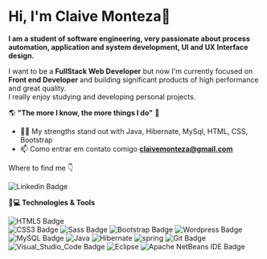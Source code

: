 # Hi, I'm Claive Monteza👋

**I am a student of software engineering, very passionate about process automation, application and system development, UI and UX Interface design.**

I want to be a **FullStack Web Developer** but now I'm currently focused on **Front end Developer** and building significant products of high performance and great quality.<br/> 
I really enjoy studying and developing personal projects. 

   🌎 **"The more I know, the more things I do"** 🧠

- 👨‍💻 My strengths stand out with Java, Hibernate, MySql, HTML, CSS, Bootstrap
- 📫 Como entrar em contato comigo **[claivemonteza@gmail.com](mailto:claivemonteza@gmail.com)**


 Where to find me 👇
 
![Linkedin Badge](https://img.shields.io/badge/LinkedIn-0077B5?style=for-the-badge&logo=linkedin&logoColor=white&link=https://www.linkedin.com/in/claive-monteza-1b157a149/)  

**🚀💻 Technologies & Tools**

![HTML5 Badge](https://img.shields.io/badge/HTML5-E34F26?style=flat&logo=html5&logoColor=white)  
![CSS3 Badge](https://img.shields.io/badge/CSS3-1572B6?style=flat&logo=css3&logoColor=white) 
![Sass Badge](https://img.shields.io/badge/Sass-CC6699?style=flat&logo=sass&logoColor=white) 
![Bootstrap Badge](https://img.shields.io/badge/Bootstrap-563D7C?style=flat&logo=bootstrap&logoColor=white) 
![Wordpress Badge](https://img.shields.io/badge/Wordpress-21759B?style=flat&logo=wordpress&logoColor=white) 
![MySQL Badge](https://img.shields.io/badge/MySQL-00000F?style=flat&logo=mysql&logoColor=white) 
![Java](https://img.shields.io/badge/java-grey?style=flat&logo=java&logoColor=white) 
![Hibernate](https://img.shields.io/badge/hibernate-21759B?style=flat&logo=hibernate&logoColor=white) 
![spring](https://img.shields.io/badge/spring-6DB33F?style=flat&logo=spring&logoColor=white) 
![Git Badge](https://img.shields.io/badge/Git-F05032?style=flat&logo=git&logoColor=white) 
![Visual_Studio_Code Badge](https://img.shields.io/badge/Visual_Studio_Code-0078D4?style=flat&logo=visual%20studio%20code&logoColor=white)
![Eclipse](https://img.shields.io/badge/eclipse-0078D4?style=flat&logo=eclipse&logoColor=white) 
![Apache NetBeans IDE Badge](https://img.shields.io/badge/Apache%20NetBeans%20IDE-1B6AC6?style=flat&logo=Apache%20NetBeans%20IDE&logoColor=white) 
